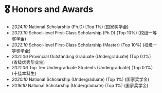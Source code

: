 # 🎖 Honors and Awards
- *2024.10* National Scholarship (Ph.D) (Top 1%) (国家奖学金)
- *2023.10* School-level First-Class Scholarship (Ph.D) (Top 10%) (校级一等奖学金)
- *2022.10* School-level First-Class Scholarship (Master) (Top 10%) (校级一等奖学金)
- *2021.06* Provincial Outstanding Graduate (Undergraduate) (Top 0.1%) (省级优秀毕业生)
- *2021.06* Top Ten Undergraduate Students (Undergraduate) (Top 0.1%) (十佳本科生)
- *2020.10* National Scholarship (Undergraduate) (Top 1%) (国家奖学金)
- *2019.10* National Scholarship (Undergraduate) (Top 1%) (国家奖学金)
